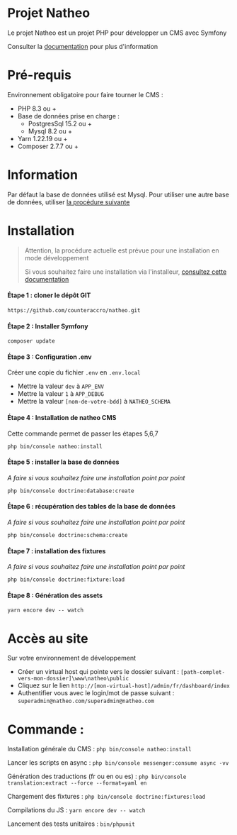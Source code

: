 # Projet Natheo

Le projet Natheo est un projet PHP pour développer un CMS avec Symfony

Consulter la [documentation](https://counteraccro.github.io/natheo.doc/) pour plus d'information

# Pré-requis

Environnement obligatoire pour faire tourner le CMS :

- PHP 8.3 ou +
- Base de données prise en charge :
    - PostgresSql 15.2 ou +
    - Mysql 8.2 ou +
- Yarn 1.22.19 ou +
- Composer 2.7.7 ou +

# Information

Par défaut la base de données utilisé est Mysql.
Pour utiliser une autre base de données, utiliser [la procédure suivante](https://counteraccro.github.io/natheo.doc/Docs/Installation/bdd.html)

# Installation

> Attention, la procédure actuelle est prévue pour une installation en mode développement
>
> Si vous souhaitez faire une installation via l'installeur, [consultez cette documentation](https://counteraccro.github.io/natheo.doc/Docs/Installation/install-prod.html)

#### Étape 1 : cloner le dépôt GIT

`https://github.com/counteraccro/natheo.git`

#### Étape 2 : Installer Symfony

`composer update`

#### Étape 3 : Configuration .env

Créer une copie du fichier `.env` en `.env.local`

- Mettre la valeur `dev` à `APP_ENV`
- Mettre la valeur `1` à `APP_DEBUG`
- Mettre la valeur `[nom-de-votre-bdd]` à `NATHEO_SCHEMA`

#### Étape 4 : Installation de natheo CMS

Cette commande permet de passer les étapes 5,6,7

`php bin/console natheo:install`

#### Étape 5 : installer la base de données

_A faire si vous souhaitez faire une installation point par point_

`php bin/console doctrine:database:create`

#### Étape 6 : récupération des tables de la base de données

_A faire si vous souhaitez faire une installation point par point_

`php bin/console doctrine:schema:create`

#### Étape 7 : installation des fixtures

_A faire si vous souhaitez faire une installation point par point_

`php bin/console doctrine:fixture:load`

#### Étape 8 : Génération des assets

`yarn encore dev -- watch`

# Accès au site

Sur votre environnement de développement

- Créer un virtual host qui pointe vers le dossier suivant : `[path-complet-vers-mon-dossier]\www\natheo\public`
- Cliquez sur le lien `http://[mon-virtual-host]/admin/fr/dashboard/index`
- Authentifier vous avec le login/mot de passe suivant : `superadmin@natheo.com/superadmin@natheo.com`

# Commande :

Installation générale du CMS : `php bin/console natheo:install`

Lancer les scripts en async : `php bin/console messenger:consume async -vv`

Génération des traductions (fr ou en ou es) : `php bin/console translation:extract --force --format=yaml en`

Chargement des fixtures : `php bin/console doctrine:fixtures:load`

Compilations du JS : `yarn encore dev -- watch`

Lancement des tests unitaires : `bin/phpunit `
